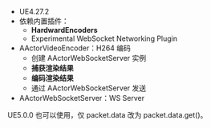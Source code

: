 * UE4.27.2
* 依赖内置插件：
  * **HardwardEncoders**
  * Experimental WebSocket Networking Plugin
* AActorVideoEncoder：H264 编码
  * 创建 AActorWebSocketServer 实例
  * **捕获渲染结果**
  * **编码渲染结果**
  * 通过 AActorWebSocketServer 发送
* AActorWebSocketServer：WS Server

UE5.0.0 也可以使用，仅 packet.data 改为 packet.data.get()。
